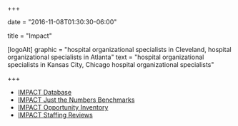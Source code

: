+++

date = "2016-11-08T01:30:30-06:00"

title = "Impact"

[logoAlt]
  graphic = "hospital organizational specialists in Cleveland, hospital organizational specialists in Atlanta"
  text = "hospital organizational specialists in Kansas City, Chicago hospital organizational specialists"

+++


* [IMPACT Database](http://www.bradyinc.com/impact-database/)
* [IMPACT Just the Numbers Benchmarks](http://www.bradyinc.com/impact-just-the-numbers-benchmarks/)
* [IMPACT Opportunity Inventory](http://www.bradyinc.com/impact-opportunity-inventory/)
* [IMPACT Staffing Reviews](http://www.bradyinc.com/impact-staffing-reviews/)
